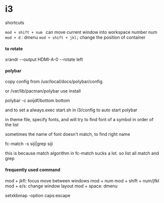 # i3

shortcuts

`mod + shift + num ` can move current window into workspace number num 
`mod + d` : dmenu
`mod + shift + jkl;` change the position of container


#### to rotate

xrandr --output HDMI-A-0 --rotate left


#### polybar

copy config from /usr/local/docs/polybar/config

or /var/lib/pacman/polybar   use install

polybar -c aoijdf/bottom bottom

and to set a always.exec start.sh in i3/config to auto start polybar

in theme file, specify fonts, and will try to find font of a symbol in order of the list

sometimes the name of font doesn't match, to find right name

fc-match -s siji|grep siji

this is because match algorithm in fc-match sucks a lot. so list all match and grep

#### frequently used command

mod + jkfl: focus move between windows
mod + num
mod + shift + num/jfkl
mod + e/s: change window layout 
mod + space: dmenu

setxkbmap -option caps:escape
